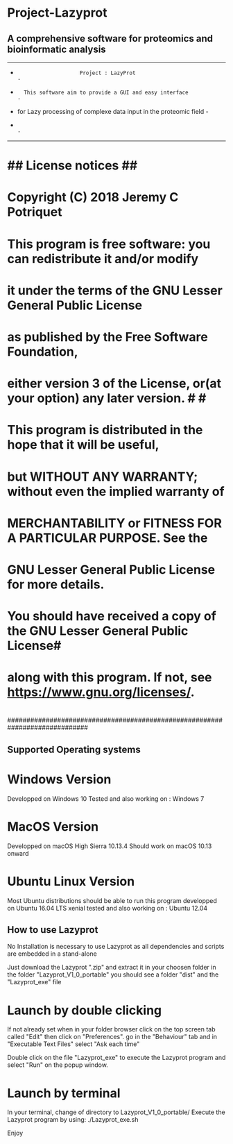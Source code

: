# Project-Lazyprot
## A comprehensive software for proteomics and bioinformatic analysis

-----------------------------------------------------------------------------
-                         Project : LazyProt                                -
-       This software aim to provide a GUI and easy interface               -
-   for Lazy processing of complexe data input in the proteomic field       - 
-                                                                           -
-----------------------------------------------------------------------------   
#   ## License notices ##                                                   # 
#                                                                           #
#   Copyright (C) 2018 Jeremy C Potriquet                                   #
#                                                                           #
#   This program is free software: you can redistribute it and/or modify    #
#   it under the terms of the GNU Lesser General Public License             #
#   as published by the Free Software Foundation,                           #
#   either version 3 of the License, or(at your option) any later version.  #                                                #                                                                           #
#                                                                           #
#   This program is distributed in the hope that it will be useful,         #
#   but WITHOUT ANY WARRANTY; without even the implied warranty of          #
#   MERCHANTABILITY or FITNESS FOR A PARTICULAR PURPOSE.  See the           #
#   GNU Lesser General Public License for more details.                     #
#                                                                           #
#   You should have received a copy of the GNU Lesser General Public License#
#   along with this program.  If not, see <https://www.gnu.org/licenses/>.  #
#                                                                           #
#############################################################################

## Supported Operating systems ##
# Windows Version #
Developped on Windows 10
Tested and also working on : Windows 7
# MacOS Version #
Developped on macOS High Sierra 10.13.4
Should work on macOS 10.13 onward
# Ubuntu Linux Version #
Most Ubuntu distributions should be able to run this program
developped on Ubuntu 16.04 LTS  xenial
tested and also working on : Ubuntu 12.04

## How to use Lazyprot ##

No Installation is necessary to use Lazyprot as all dependencies and
scripts are embedded in a stand-alone

Just download the Lazyprot ".zip" and extract it in your choosen folder
in the folder "Lazyprot_V1_0_portable" you should see a folder "dist"
and the "Lazyprot_exe" file

# Launch by double clicking #
If not already set when in your folder browser click on the top screen tab
called "Edit" then click on "Preferences". go in the "Behaviour" tab and
in "Executable Text Files" select "Ask each time"

Double click on the file "Lazyprot_exe" to execute the Lazyprot program
and select "Run" on the popup window.

# Launch by terminal #
In your terminal, change of directory to Lazyprot_V1_0_portable/
Execute the Lazyprot program by using:
./Lazyprot_exe.sh


Enjoy
